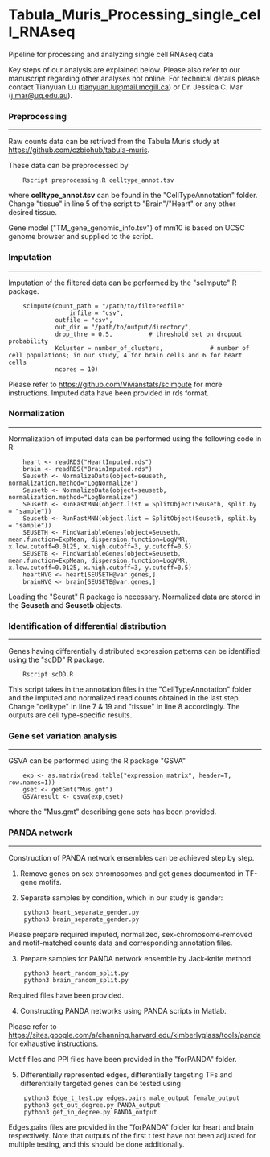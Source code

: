 # Tabula_Muris_Processing_single_cell_RNAseq
Pipeline for processing and analyzing single cell RNAseq data

Key steps of our analysis are explained below. Please also refer to our manuscript regarding other analyses not online. For technical details please contact Tianyuan Lu (tianyuan.lu@mail.mcgill.ca) or Dr. Jessica C. Mar (j.mar@uq.edu.au).

### Preprocessing
---
Raw counts data can be retrived from the Tabula Muris study at https://github.com/czbiohub/tabula-muris.

These data can be preprocessed by

		Rscript preprocessing.R celltype_annot.tsv

where **celltype_annot.tsv** can be found in the "CellTypeAnnotation" folder. Change "tissue" in line 5 of the script to "Brain"/"Heart" or any other desired tissue.

Gene model ("TM_gene_genomic_info.tsv") of mm10 is based on UCSC genome browser and supplied to the script.

### Imputation
---
Imputation of the filtered data can be performed by the "scImpute" R package.

		scimpute(count_path = "/path/to/filteredfile" 
         	         infile = "csv",           
         		 outfile = "csv",          
         		 out_dir = "/path/to/output/directory",         
         		 drop_thre = 0.5,          # threshold set on dropout probability
         		 Kcluster = number_of_clusters,             # number of cell populations; in our study, 4 for brain cells and 6 for heart cells
         		 ncores = 10)              

Please refer to https://github.com/Vivianstats/scImpute for more instructions. Imputed data have been provided in rds format.

### Normalization
---
Normalization of imputed data can be performed using the following code in R:

		heart <- readRDS("HeartImputed.rds")
		brain <- readRDS("BrainImputed.rds")
		Seuseth <- NormalizeData(object=seuseth, normalization.method="LogNormalize")
		Seusetb <- NormalizeData(object=seusetb, normalization.method="LogNormalize")
		Seuseth <- RunFastMNN(object.list = SplitObject(Seuseth, split.by = "sample"))
		Seusetb <- RunFastMNN(object.list = SplitObject(Seusetb, split.by = "sample"))
		SEUSETH <- FindVariableGenes(object=Seuseth, mean.function=ExpMean, dispersion.function=LogVMR, x.low.cutoff=0.0125, x.high.cutoff=3, y.cutoff=0.5)
		SEUSETB <- FindVariableGenes(object=Seusetb, mean.function=ExpMean, dispersion.function=LogVMR, x.low.cutoff=0.0125, x.high.cutoff=3, y.cutoff=0.5)
		heartHVG <- heart[SEUSETH@var.genes,]
		brainHVG <- brain[SEUSETB@var.genes,]

Loading the "Seurat" R package is necessary. Normalized data are stored in the **Seuseth** and **Seusetb** objects.

### Identification of differential distribution
---
Genes having differentially distributed expression patterns can be identified using the "scDD" R package.

		Rscript scDD.R
	
This script takes in the annotation files in the "CellTypeAnnotation" folder and the imputed and normalized read counts obtained in the last step. Change "celltype" in line 7 & 19 and "tissue" in line 8 accordingly. The outputs are cell type-specific results.

### Gene set variation analysis
---
GSVA can be performed using the R package "GSVA"

		exp <- as.matrix(read.table("expression_matrix", header=T, row.names=1))
		gset <- getGmt("Mus.gmt")
		GSVAresult <- gsva(exp,gset)

where the "Mus.gmt" describing gene sets has been provided.

### PANDA network
---
Construction of PANDA network ensembles can be achieved step by step.

1. Remove genes on sex chromosomes and get genes documented in TF-gene motifs.

2. Separate samples by condition, which in our study is gender:

		python3 heart_separate_gender.py
		python3 brain_separate_gender.py

Please prepare required imputed, normalized, sex-chromosome-removed and motif-matched counts data and corresponding annotation files.

3. Prepare samples for PANDA network ensemble by Jack-knife method

		python3 heart_random_split.py
		python3 brain_random_split.py

Required files have been provided.

4. Constructing PANDA networks using PANDA scripts in Matlab.

Please refer to https://sites.google.com/a/channing.harvard.edu/kimberlyglass/tools/panda for exhaustive instructions.

Motif files and PPI files have been provided in the "forPANDA" folder.

5. Differentially represented edges, differentially targeting TFs and differentially targeted genes can be tested using

		python3 Edge_t_test.py edges.pairs male_output female_output
		python3 get_out_degree.py PANDA_output
		python3 get_in_degree.py PANDA_output

Edges.pairs files are provided in the "forPANDA" folder for heart and brain respectively. Note that outputs of the first t test have not been adjusted for multiple testing, and this should be done additionally. 
